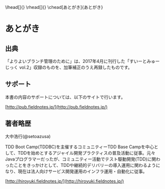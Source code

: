\lhead[]{}
\rhead[]{}
\chead[あとがき]{あとがき}

# あとがき


## 出典

「よりよいブランチ管理のために」は、2017年4月に刊行した「すいーとみゅーじっく vol.2」収録のものを、加筆補正のうえ再録したものです。

## サポート

本書の内容のサポートについては、以下のサイトで行います。

[http://pub.fieldnotes.jp/](http://pub.fieldnotes.jp/)

## 著者略歴

大中浩行(\@setoazusa)

TDD Boot Camp(TDDBC)を主催するコミュニティーTDD Base Campを中心として、TDDを始めとするアジャイル開発プラクティスの普及活動に従事。元々Javaプログラマーだったが、コミュニティー活動でテスト駆動開発(TDD)に関わったことをきっかけとして、TDDや継続的デリバリーの導入運用に関わるようになり、現在は法人向けサービス開発運用のインフラ運用・自動化に従事。


[http://hiroyuki.fieldnotes.jp/](http://hiroyuki.fieldnotes.jp/)

